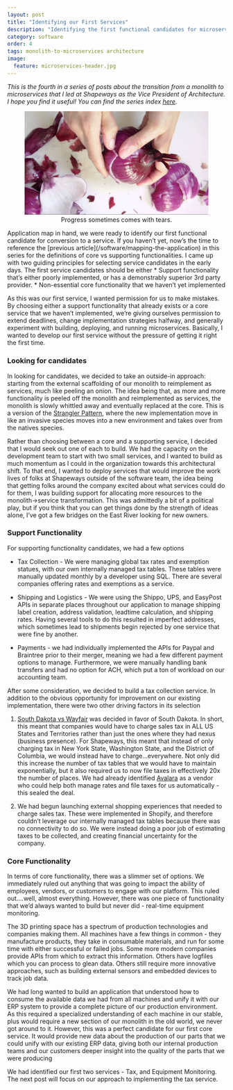 ```yaml
---
layout: post
title: "Identifying our First Services"
description: "Identifying the first functional candidates for microservices"
category: software
order: 4
tags: monolith-to-microservices architecture 
image:
  feature: microservices-header.jpg
---
```


<div style="font-size: 6;"><i>This is the fourth in a series of posts about the transition from a monolith to microservices that I led at Shapeways as the Vice President of Architecture. I hope you find it useful!  You can find the series index <a href="/monolith-to-microservices">here</a>.</i></div>
<figure>
  <center>
      <img src="/assets/img/peeling-the-onion/peeling-onion.jpg" />
      <figcaption>Progress sometimes comes with tears.</figcaption>
  </center>
</figure>
Application map in hand, we were ready to identify our first functional candidate for conversion to a service.  If you haven’t yet, now’s the time to reference the [previous article](/software/mapping-the-application) in this series for the definitions of core vs supporting functionalities.  I came up with two guiding principles for selecting service candidates in the early days.  The first service candidates should be either
* Support functionality that’s either poorly implemented, or has a demonstrably superior 3rd party provider.  
* Non-essential core functionality that we haven’t yet implemented

 As this was our first service, I wanted permission for us to make mistakes.  By choosing either a support functionality that already exists or a core service that we haven’t implemented, we’re giving ourselves permission to extend deadlines, change implementation strategies halfway, and generally experiment with building, deploying, and running microservices.  Basically, I wanted to develop our first service without the pressure of getting it right the first time.  

### Looking for candidates

In looking for candidates, we decided to take an outside-in approach: starting from the external scaffolding of our monolith to reimplement as services, much like peeling an onion.  The idea being that, as more and more functionality is peeled off the monolith and reimplemented as services, the monolith is slowly whittled away and eventually replaced at the core. This is a version of the [Strangler Pattern](https://martinfowler.com/bliki/StranglerFigApplication.html), where the new implementation move in like an invasive species moves into a new environment and takes over from the natives species.  

Rather than choosing between a core and a supporting service, I decided that I would seek out one of each to build.  We had the capacity on the development team to start with two small services, and I wanted to build as much momentum as I could in the organization towards this architectural shift.  To that end, I wanted to deploy services that would improve the work lives of folks at Shapeways outside of the software team, the idea being that getting folks around the company excited about what services could do for them, I was building support for allocating more resources to the monolith->service transformation.  This was admittedly a bit of a political play, but if you think that you can get things done by the strength of ideas alone, I’ve got a few bridges on the East River looking for new owners. 

### Support Functionality

For supporting functionality candidates, we had a few options

* Tax Collection - We were managing global tax rates and exemption statues, with our own internally managed tax tables.  These tables were manually updated monthly by a developer using SQL.  There are several companies offering rates and exemptions as a service.


* Shipping and Logistics - We were using the Shippo, UPS, and EasyPost APIs in separate places throughout our application to manage shipping label creation, address validation, leadtime calculation, and shipping rates. Having several tools to do this resulted in imperfect addresses, which sometimes lead to shipments begin rejected by one service that were fine by another.  


* Payments - we had individually implemented the APIs for Paypal and Braintree prior to their merger, meaning we had a few different payment options to manage.  Furthermore, we were manually handling bank transfers and had no option for ACH, which put a ton of workload on our accounting team. 

After some consideration, we decided to build a tax collection service.  In addition to the obvious opportunity for improvement on our existing implementation, there were two other driving factors in its selection


1. [South Dakota vs Wayfair](https://en.wikipedia.org/wiki/South_Dakota_v._Wayfair,_Inc.) was decided in favor of South Dakota.  In short, this meant that companies would have to charge sales tax in ALL US States and Territories rather than just the ones where they had nexus (business presence).  For Shapeways, this meant that instead of only charging tax in New York State, Washington State, and the District of Columbia, we would instead have to charge...everywhere.  Not only did this increase the number of tax tables that we would have to maintain exponentially, but it also required us to now file taxes in effectively 20x the number of places. We had already identified [Avalara](https://www.avalara.com/us/en/index.html) as a vendor who could help both manage rates and file taxes for us automatically - this sealed the deal.


1. We had begun launching external shopping experiences that needed to charge sales tax.  These were implemented in Shopify, and therefore couldn’t leverage our internally managed tax tables because there was no connectivity to do so. We were instead doing a poor job of estimating taxes to be collected, and creating financial uncertainty for the company. 

### Core Functionality

In terms of core functionality, there was a slimmer set of options.  We immediately ruled out anything that was going to impact the ability of employees, vendors, or customers to engage with our platform.  This ruled out….well, almost everything.  However, there was one piece of functionality that we’d always wanted to build but never did - real-time equipment monitoring.

The 3D printing space has a spectrum of production technologies and companies making them. All machines have a few things in common - they manufacture products, they take in consumable materials, and run for some time with either successful or failed jobs.  Some more modern companies provide APIs from which to extract this information.  Others have logfiles which you can process to glean data.  Others still require more innovative approaches, such as building external sensors and embedded devices to track job data.  

We had long wanted to build an application that understood how to consume the available data we had from all machines and unify it with our ERP system to provide a complete picture of our production environment. As this required a specialized understanding of each machine in our stable, plus would require a new section of our monolith in the old world, we never got around to it.  However, this was a perfect candidate for our first core service.  It would provide new data about the production of our parts that we could unify with our existing ERP data, giving both our internal production teams and our customers deeper insight into the quality of the parts that we were producing

We had identified our first two services - Tax, and Equipment Monitoring.  The next post will focus on our approach to implementing the tax service.
